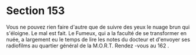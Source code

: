 # Section 153

Vous ne pouvez rien faire d'autre que de suivre des yeux le nuage brun qui s'éloigne. Le
mal est fait. Le Fumeux, qui a la faculté de se transformer en nuée, a largement eu le
temps de  lire les notes du docteur et d'envoyer ses radiofilms au quartier général de la
M.O.R.T. Rendez -vous au  162 .